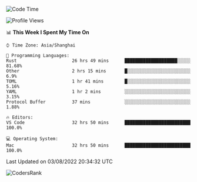 <!--START_SECTION:waka-->
![Code Time](http://img.shields.io/badge/Code%20Time-1%2C578%20hrs%2048%20mins-blue)

![Profile Views](http://img.shields.io/badge/Profile%20Views-35-blue)

📊 **This Week I Spent My Time On** 

```text
⌚︎ Time Zone: Asia/Shanghai

💬 Programming Languages: 
Rust                     26 hrs 49 mins      ████████████████████░░░░░   81.68% 
Other                    2 hrs 15 mins       █░░░░░░░░░░░░░░░░░░░░░░░░   6.9% 
TOML                     1 hr 41 mins        █░░░░░░░░░░░░░░░░░░░░░░░░   5.16% 
YAML                     1 hr 2 mins         ░░░░░░░░░░░░░░░░░░░░░░░░░   3.15% 
Protocol Buffer          37 mins             ░░░░░░░░░░░░░░░░░░░░░░░░░   1.88%

🔥 Editors: 
VS Code                  32 hrs 50 mins      █████████████████████████   100.0%

💻 Operating System: 
Mac                      32 hrs 50 mins      █████████████████████████   100.0%

```


 Last Updated on 03/08/2022 20:34:32 UTC
<!--END_SECTION:waka-->

![CodersRank](https://cr-skills-chart-widget.azurewebsites.net/api/api?username=BugenZhao&padding=16&tooltip=true&branding=false&sort-by-score=true&skills=Rust%2C%20Swift%2C%20C%2C%20TypeScript%2C%20Java%2C%20Go%2C%20Dart%2C%20C%2B%2B%2C%20Python%2C%20Assembly%2C%20Shell%2C%20Kotlin)
